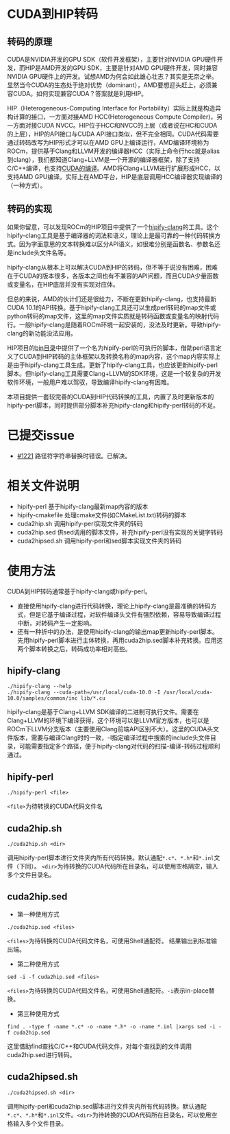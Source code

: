 # CUDA到HIP转码

## 转码的原理
CUDA是NVIDIA开发的GPU SDK（软件开发框架），主要针对NVIDIA GPU硬件开发，而HIP是AMD开发的GPU SDK，主要是针对AMD GPU硬件开发，同时兼容NVIDIA GPU硬件上的开发。试想AMD为何会如此雄心壮志？其实是无奈之举。显然当今CUDA的生态处于绝对优势（dominant），AMD要想迎头赶上，必须兼容CUDA。如何实现兼容CUDA？答案就是利用HIP。

HIP（Heterogeneous-Computing Interface for Portability）实际上就是构造异构计算的接口，一方面对接AMD HCC(Heterogeneous Compute Compiler)，另一方面对接CUDA NVCC。HIP位于HCC和NVCC的上层（或者说在HC和CUDA的上层），HIP的API接口与CUDA API接口类似，但不完全相同。CUDA代码需要通过转码改写为HIP形式才可以在AMD GPU上编译运行，AMD编译环境称为ROCm，提供基于Clang和LLVM开发的编译器HCC（实际上命令行hcc就是alias到clang），我们都知道Clang+LLVM是一个开源的编译器框架，除了支持C/C++编译，也支持[CUDA的编译](https://llvm.org/docs/CompileCudaWithLLVM.html#compiling-cuda-code)。AMD将Clang+LLVM进行扩展形成HCC，以支持AMD GPU编译。实际上在AMD平台，HIP是底层调用HCC编译器实现编译的（一种方式）。

## 转码的实现
如果你留意，可以发现ROCm的HIP项目中提供了一个[hipify-clang](https://github.com/ROCm-Developer-Tools/HIP/tree/master/hipify-clang)的工具。这个hipify-clang工具是基于编译器的词法和语义，理论上是最可靠的一种代码转换方式。因为字面意思的文本转换难以区分API语义，如很难分别是函数名、参数名还是include头文件名等。

hipify-clang从根本上可以解决CUDA到HIP的转码，但不等于说没有困难，困难在于CUDA的版本很多，各版本之间也有不兼容的API问题，而且CUDA少量函数或变量名，在HIP底层并没有实现对应体。

但总的来说，AMD的伙计们还是很给力，不断在更新hipify-clang，也支持最新CUDA 10.1的API转换。基于hipify-clang工具还可以生成perl转码的map文件或python转码的map文件，这里的map文件实质就是转码函数或变量名的映射代码行。一般hipify-clang是随着ROCm环境一起安装的，没法及时更新。导致hipify-clang的新功能没法应用。

HIP项目的[bin目录](https://github.com/ROCm-Developer-Tools/HIP/tree/master/bin)中提供了一个名为hipify-perl的可执行的脚本，借助perl语言定义了CUDA到HIP转码的主体框架以及转换名称的map内容，这个map内容实际上是由于hipify-clang工具生成。更新了hipify-clang工具，也应该更新hipify-perl脚本。但hipify-clang工具需要Clang+LLVM的SDK环境，这是一个较复杂的开发软件环境，一般用户难以驾驭，导致编译hipify-clang有困难。

本项目提供一套较完善的CUDA到HIP代码转换的工具，内置了及时更新版本的hipify-perl脚本，同时提供部分脚本补充hipify-clang和hipify-perl转码的不足。

# 已提交issue
- [#1221](https://github.com/ROCm-Developer-Tools/HIP/issues/1221) 路径符字符串替换时错误。已解决。

# 相关文件说明
- hipify-perl
  基于hipify-clang最新map内容的版本
- hipify-cmakefile
  处理cmake文件(如CMakeList.txt)转码的脚本
- cuda2hip.sh
  调用hipify-perl实现文件夹的转码
- cuda2hip.sed 
  供sed调用的脚本文件，补充hipify-perl没有实现的关键字转码
- cuda2hipsed.sh 
  调用hipify-perl和sed脚本实现文件夹的转码

# 使用方法
CUDA到HIP转码通常基于hipify-clang或hipify-perl。
- 直接使用hipify-clang进行代码转换，理论上hipify-clang是最准确的转码方式，但是它基于编译过程，对软件编译头文件有强烈依赖，容易导致编译过程中断，对转码产生一定影响。
- 还有一种折中的办法，是使用hipify-clang的输出map更新hipify-perl脚本。先用hipify-perl脚本进行主体转换，再用cuda2hip.sed脚本补充转换。应用这两个脚本转换之后，转码成功率相对高些。

## hipify-clang
```
./hipify-clang --help
./hipify-clang --cuda-path=/usr/local/cuda-10.0 -I /usr/local/cuda-10.0/samples/common/inc lib/*.cu
```
hipify-clang是基于Clang+LLVM SDK编译的二进制可执行文件。需要在Clang+LLVM的环境下编译获得，这个环境可以是LLVM官方版本，也可以是ROCm下LLVM分支版本（主要使用Clang前端API区别不大）。这里的CUDA头文件版本，需要与编译Clang时的一致，-I指定编译过程中搜索的include头文件目录，可能需要指定多个路径，便于hipify-clang对代码的扫描-编译-转码过程顺利通过。

## hipify-perl

```
./hipify-perl <file>
```
`<file>`为待转换的CUDA代码文件名

## cuda2hip.sh

```
./cuda2hip.sh <dir>
```
调用hipify-perl脚本进行文件夹内所有代码转换。默认通配`*.c*`、`*.h*`和`*.inl`文件（下同）。 
`<dir>`为待转换的CUDA代码所在目录名，可以使用空格隔空，输入多个文件目录名。

## cuda2hip.sed

- 第一种使用方式
```
./cuda2hip.sed <files>
```
`<files>`为待转换的CUDA代码文件名，可使用Shell通配符。
结果输出到标准输出端。

- 第二种使用方式
```
sed -i -f cuda2hip.sed <files>
```
`<files>`为待转换的CUDA代码文件名，可使用Shell通配符。`-i`表示in-place替换。

- 第三种使用方式
```
find . -type f -name *.c* -o -name *.h* -o -name *.inl |xargs sed -i -f cuda2hip.sed
```
这里借助find查找C/C++和CUDA代码文件，对每个查找到的文件调用cuda2hip.sed进行转码。

## cuda2hipsed.sh

```
./cuda2hipsed.sh <dir>
```
调用hipify-perl和cuda2hip.sed脚本进行文件夹内所有代码转换。默认通配`*.c*`、`*.h*`和`*.inl`文件。`<dir>`为待转换的CUDA代码所在目录名，可以使用空格输入多个文件目录。